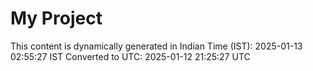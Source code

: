 # My Project

This content is dynamically generated in Indian Time (IST): 2025-01-13 02:55:27 IST
Converted to UTC: 2025-01-12 21:25:27 UTC
